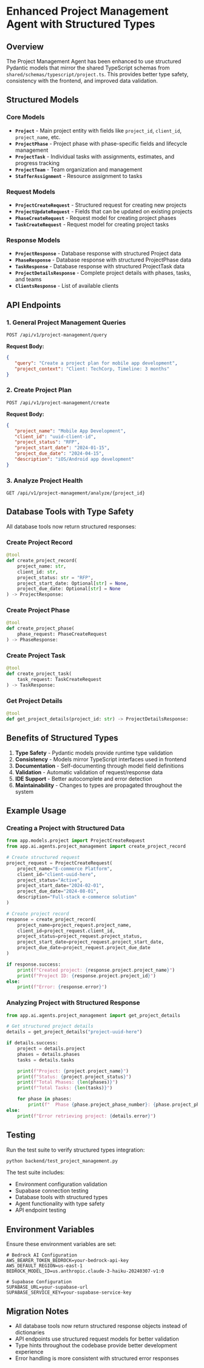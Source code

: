 # Enhanced Project Management Agent with Structured Types

## Overview

The Project Management Agent has been enhanced to use structured Pydantic models that mirror the shared TypeScript schemas from `shared/schemas/typescript/project.ts`. This provides better type safety, consistency with the frontend, and improved data validation.

## Structured Models

### Core Models

-  **`Project`** - Main project entity with fields like `project_id`, `client_id`, `project_name`, etc.
-  **`ProjectPhase`** - Project phase with phase-specific fields and lifecycle management
-  **`ProjectTask`** - Individual tasks with assignments, estimates, and progress tracking
-  **`ProjectTeam`** - Team organization and management
-  **`StafferAssignment`** - Resource assignment to tasks

### Request Models

-  **`ProjectCreateRequest`** - Structured request for creating new projects
-  **`ProjectUpdateRequest`** - Fields that can be updated on existing projects
-  **`PhaseCreateRequest`** - Request model for creating project phases
-  **`TaskCreateRequest`** - Request model for creating project tasks

### Response Models

-  **`ProjectResponse`** - Database response with structured Project data
-  **`PhaseResponse`** - Database response with structured ProjectPhase data
-  **`TaskResponse`** - Database response with structured ProjectTask data
-  **`ProjectDetailsResponse`** - Complete project details with phases, tasks, and teams
-  **`ClientsResponse`** - List of available clients

## API Endpoints

### 1. General Project Management Queries

```http
POST /api/v1/project-management/query
```

**Request Body:**

```json
{
   "query": "Create a project plan for mobile app development",
   "project_context": "Client: TechCorp, Timeline: 3 months"
}
```

### 2. Create Project Plan

```http
POST /api/v1/project-management/create
```

**Request Body:**

```json
{
   "project_name": "Mobile App Development",
   "client_id": "uuid-client-id",
   "project_status": "RFP",
   "project_start_date": "2024-01-15",
   "project_due_date": "2024-04-15",
   "description": "iOS/Android app development"
}
```

### 3. Analyze Project Health

```http
GET /api/v1/project-management/analyze/{project_id}
```

## Database Tools with Type Safety

All database tools now return structured responses:

### Create Project Record

```python
@tool
def create_project_record(
    project_name: str,
    client_id: str,
    project_status: str = "RFP",
    project_start_date: Optional[str] = None,
    project_due_date: Optional[str] = None
) -> ProjectResponse:
```

### Create Project Phase

```python
@tool
def create_project_phase(
    phase_request: PhaseCreateRequest
) -> PhaseResponse:
```

### Create Project Task

```python
@tool
def create_project_task(
    task_request: TaskCreateRequest
) -> TaskResponse:
```

### Get Project Details

```python
@tool
def get_project_details(project_id: str) -> ProjectDetailsResponse:
```

## Benefits of Structured Types

1. **Type Safety** - Pydantic models provide runtime type validation
2. **Consistency** - Models mirror TypeScript interfaces used in frontend
3. **Documentation** - Self-documenting through model field definitions
4. **Validation** - Automatic validation of request/response data
5. **IDE Support** - Better autocomplete and error detection
6. **Maintainability** - Changes to types are propagated throughout the system

## Example Usage

### Creating a Project with Structured Data

```python
from app.models.project import ProjectCreateRequest
from app.ai.agents.project_management import create_project_record

# Create structured request
project_request = ProjectCreateRequest(
    project_name="E-commerce Platform",
    client_id="client-uuid-here",
    project_status="Active",
    project_start_date="2024-02-01",
    project_due_date="2024-08-01",
    description="Full-stack e-commerce solution"
)

# Create project record
response = create_project_record(
    project_name=project_request.project_name,
    client_id=project_request.client_id,
    project_status=project_request.project_status,
    project_start_date=project_request.project_start_date,
    project_due_date=project_request.project_due_date
)

if response.success:
    print(f"Created project: {response.project.project_name}")
    print(f"Project ID: {response.project.project_id}")
else:
    print(f"Error: {response.error}")
```

### Analyzing Project with Structured Response

```python
from app.ai.agents.project_management import get_project_details

# Get structured project details
details = get_project_details("project-uuid-here")

if details.success:
    project = details.project
    phases = details.phases
    tasks = details.tasks

    print(f"Project: {project.project_name}")
    print(f"Status: {project.project_status}")
    print(f"Total Phases: {len(phases)}")
    print(f"Total Tasks: {len(tasks)}")

    for phase in phases:
        print(f"  Phase {phase.project_phase_number}: {phase.project_phase_name}")
else:
    print(f"Error retrieving project: {details.error}")
```

## Testing

Run the test suite to verify structured types integration:

```bash
python backend/test_project_management.py
```

The test suite includes:

-  Environment configuration validation
-  Supabase connection testing
-  Database tools with structured types
-  Agent functionality with type safety
-  API endpoint testing

## Environment Variables

Ensure these environment variables are set:

```env
# Bedrock AI Configuration
AWS_BEARER_TOKEN_BEDROCK=your-bedrock-api-key
AWS_DEFAULT_REGION=us-east-1
BEDROCK_MODEL_ID=us.anthropic.claude-3-haiku-20240307-v1:0

# Supabase Configuration
SUPABASE_URL=your-supabase-url
SUPABASE_SERVICE_KEY=your-supabase-service-key
```

## Migration Notes

-  All database tools now return structured response objects instead of dictionaries
-  API endpoints use structured request models for better validation
-  Type hints throughout the codebase provide better development experience
-  Error handling is more consistent with structured error responses
